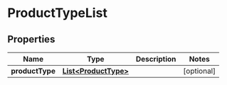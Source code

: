 
# ProductTypeList

## Properties
Name | Type | Description | Notes
------------ | ------------- | ------------- | -------------
**productType** | [**List&lt;ProductType&gt;**](ProductType.md) |  |  [optional]



